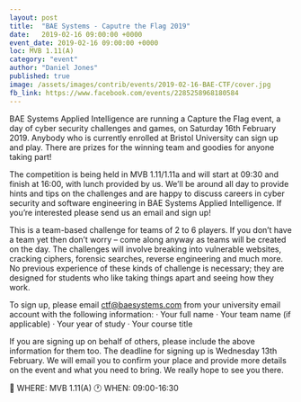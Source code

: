 ```yaml
---
layout: post
title:  "BAE Systems - Caputre the Flag 2019"
date:   2019-02-16 09:00:00 +0000
event_date: 2019-02-16 09:00:00 +0000
loc: MVB 1.11(A)
category: "event"
author: "Daniel Jones"
published: true
image: /assets/images/contrib/events/2019-02-16-BAE-CTF/cover.jpg
fb_link: https://www.facebook.com/events/2285258968180584
---
```


BAE Systems Applied Intelligence are running a Capture the Flag event, a day of cyber security challenges and games, on Saturday 16th February 2019. Anybody who is currently enrolled at Bristol University can sign up and play. There are prizes for the winning team and goodies for anyone taking part!

The competition is being held in MVB 1.11/1.11a and will start at 09:30 and finish at 16:00, with lunch provided by us. We’ll be around all day to provide hints and tips on the challenges and are happy to discuss careers in cyber security and software engineering in BAE Systems Applied Intelligence. If you’re interested please send us an email and sign up!

This is a team-based challenge for teams of 2 to 6 players. If you don’t have a team yet then don’t worry – come along anyway as teams will be created on the day. The challenges will involve breaking into vulnerable websites, cracking ciphers, forensic searches, reverse engineering and much more. No previous experience of these kinds of challenge is necessary; they are designed for students who like taking things apart and seeing how they work.

To sign up, please email [ctf@baesystems.com](mailto:ctf@baesystems.com) from your university email account with the following information:
· Your full name
· Your team name (if applicable)
· Your year of study
· Your course title

If you are signing up on behalf of others, please include the above information for them too. The deadline for signing up is Wednesday 13th February. We will email you to confirm your place and provide more details on the event and what you need to bring. We really hope to see you there.

📍 WHERE: MVB 1.11(A)
🕐 WHEN: 09:00-16:30

